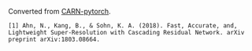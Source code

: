 Converted from [CARN-pytorch](https://github.com/nmhkahn/CARN-pytorch/tree/1fb92291518e01d9967daa721d0c74671d039dbb).

```
[1] Ahn, N., Kang, B., & Sohn, K. A. (2018). Fast, Accurate, and, Lightweight Super-Resolution with Cascading Residual Network. arXiv preprint arXiv:1803.08664.
```
